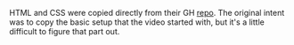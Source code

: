 HTML and CSS were copied directly from their GH [repo](https://github.com/GoogleChrome/ui-element-samples/tree/gh-pages/side-nav). The original intent was to copy the basic setup that the video started with, but it's a little difficult to figure that part out.
